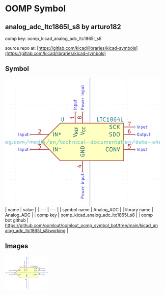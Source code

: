 # OOMP Symbol  
## analog_adc_ltc1865l_s8  by arturo182  
  
oomp key: oomp_kicad_analog_adc_ltc1865l_s8  
  
source repo at: [https://gitlab.com/kicad/libraries/kicad-symbols](https://gitlab.com/kicad/libraries/kicad-symbols)  
## Symbol  
  
[![working.png](working_600.png)](working.png)  
| name | value | 
| --- | --- | 
| symbol name | Analog_ADC | 
| library name | Analog_ADC | 
| oomp key | oomp_kicad_analog_adc_ltc1865l_s8 | 
| oomp bot github | https://github.com/oomlout/oomlout_oomp_symbol_bot/tree/main/kicad_analog_adc_ltc1865l_s8/working | 
## Images  
  
[![working.png](working_140.png)](working.png)  
